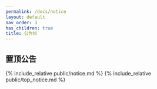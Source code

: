 ```yaml
---
permalink: /docs/notice
layout: default
nav_order: 3
has_children: true
title: 公告栏
---
```


## 置顶公告

{% include_relative public/notice.md %}
{% include_relative public/top_notice.md %}